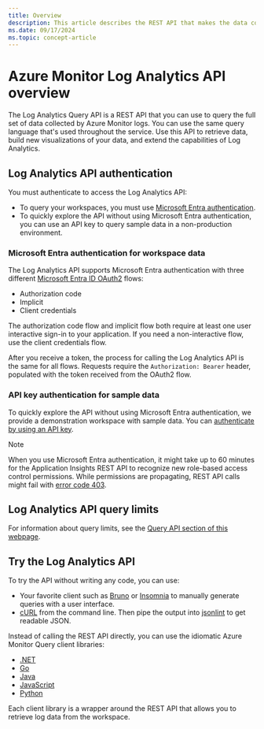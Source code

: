 ```yaml
---
title: Overview
description: This article describes the REST API that makes the data collected by Azure Log Analytics easily available.
ms.date: 09/17/2024
ms.topic: concept-article
---
```

# Azure Monitor Log Analytics API overview

The Log Analytics Query API is a REST API that you can use to query the full set of data collected by Azure Monitor logs. You can use the same query language that's used throughout the service. Use this API to retrieve data, build new visualizations of your data, and extend the capabilities of Log Analytics.

## Log Analytics API authentication

You must authenticate to access the Log Analytics API:
- To query your workspaces, you must use [Microsoft Entra authentication](/azure/active-directory/fundamentals/active-directory-whatis).
- To quickly explore the API without using Microsoft Entra authentication, you can use an API key to query sample data in a non-production environment.

<a name='azure-ad-authentication-for-workspace-data'></a>

### Microsoft Entra authentication for workspace data

The Log Analytics API supports Microsoft Entra authentication with three different [Microsoft Entra ID OAuth2](/azure/active-directory/develop/active-directory-protocols-oauth-code) flows:
- Authorization code
- Implicit
- Client credentials

The authorization code flow and implicit flow both require at least one user interactive sign-in to your application. If you need a non-interactive flow, use the client credentials flow.

After you receive a token, the process for calling the Log Analytics API is the same for all flows. Requests require the `Authorization: Bearer` header, populated with the token received from the OAuth2 flow.

### API key authentication for sample data

To quickly explore the API without using Microsoft Entra authentication, we provide a demonstration workspace with sample data. You can [authenticate by using an API key](./access-api.md#authenticate-with-a-demo-api-key).

> [!NOTE]
> When you use Microsoft Entra authentication, it might take up to 60 minutes for the Application Insights REST API to recognize new role-based access control permissions. While permissions are propagating, REST API calls might fail with [error code 403](./errors.md#insufficient-permissions).

## Log Analytics API query limits

For information about query limits, see the [Query API section of this webpage](../../service-limits.md#query-api).

## Try the Log Analytics API

To try the API without writing any code, you can use:
  - Your favorite client such as [Bruno](https://www.usebruno.com/) or [Insomnia](https://insomnia.rest/) to manually generate queries with a user interface.
  - [cURL](https://curl.haxx.se/) from the command line. Then pipe the output into [jsonlint](https://github.com/zaach/jsonlint) to get readable JSON.

Instead of calling the REST API directly, you can use the idiomatic Azure Monitor Query client libraries:

- [.NET](/dotnet/api/overview/azure/Monitor.Query-readme)
- [Go](https://pkg.go.dev/github.com/Azure/azure-sdk-for-go/sdk/monitor/query/azlogs)
- [Java](/java/api/overview/azure/monitor-query-readme)
- [JavaScript](/javascript/api/overview/azure/monitor-query-readme)
- [Python](/python/api/overview/azure/monitor-query-readme)

Each client library is a wrapper around the REST API that allows you to retrieve log data from the workspace.

